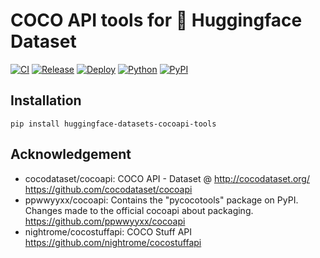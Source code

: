 # COCO API tools for 🤗 Huggingface Dataset

[![CI](https://github.com/shunk031/huggingface-datasets_cocoapi-tools/actions/workflows/ci.yaml/badge.svg)](https://github.com/shunk031/huggingface-datasets_cocoapi-tools/actions/workflows/ci.yaml)
[![Release](https://github.com/shunk031/huggingface-datasets_cocoapi-tools/actions/workflows/release.yaml/badge.svg)](https://github.com/shunk031/huggingface-datasets_cocoapi-tools/actions/workflows/release.yaml)
[![Deploy](https://github.com/shunk031/huggingface-datasets_cocoapi-tools/actions/workflows/deploy.yaml/badge.svg)](https://github.com/shunk031/huggingface-datasets_cocoapi-tools/actions/workflows/deploy.yaml)
[![Python](https://img.shields.io/badge/python-3.9%20%7C%203.10%20%7C%203.11-blue?logo=python)](https://pypi.python.org/pypi/huggingface-datasets-cocoapi-tools)
[![PyPI](https://img.shields.io/pypi/v/huggingface-datasets-cocoapi-tools.svg)](https://pypi.python.org/pypi/huggingface-datasets-cocoapi-tools)

## Installation

```shell
pip install huggingface-datasets-cocoapi-tools
```

## Acknowledgement

- cocodataset/cocoapi: COCO API - Dataset @ http://cocodataset.org/ https://github.com/cocodataset/cocoapi 
- ppwwyyxx/cocoapi: Contains the "pycocotools" package on PyPI. Changes made to the official cocoapi about packaging. https://github.com/ppwwyyxx/cocoapi 
- nightrome/cocostuffapi: COCO Stuff API https://github.com/nightrome/cocostuffapi 
